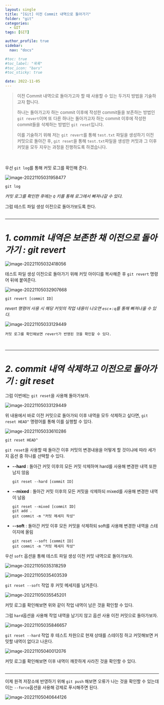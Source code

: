 ```yaml
---
layout: single
title: "[Git] 이전 Commit 내역으로 돌아가기"
folder: "git"
categories:
  - GIT
tags: [GIT]

author_profile: true
sidebar:
  nav: "docs"

#toc: true
#toc_label: "목록"
#toc_icon: "bars"
#toc_sticky: true

date: 2022-11-05
---
```


> 이전 Commit 내역으로 돌아가고자 할 때 사용할 수 있는 두가지 방법을 기술하고자 합니다.
>
> 하나는 돌아가고자 하는 commit 이후에 작성한 commit들을 보존하는 방법인 `git revert`이며 또 다른 하나는 돌아가고자 하는 commit 이후에 작성한 commit들을 삭제하는 방법인 `git reset`입니다.
>
> 이를 기술하기 위해 저는 `git revert`를 통해 `test.txt` 파일을 생성하기 이전 커밋으로 돌아간 후, `git reset`을 통해 `test.txt`파일을 생성한 커밋과 그 이후 커밋을 모두 지우는 과정을 진행하도록 하겠습니다.

<br /><br />
우선 `git log`를 통해 커밋 로그를 확인해 준다.

![image-20221105031958477](https://img1.daumcdn.net/thumb/R1280x0/?scode=mtistory2&fname=https%3A%2F%2Fk.kakaocdn.net%2Fdn%2FKGvNz%2FbtrQsErEfY5%2FYSmCtpqXrK0kLK1LKTamsK%2Fimg.png)

```
git log
```

_커밋 로그를 확인한 후에는 `Q` 키를 통해 로그에서 빠져나갈 수 있다._

그럼 테스트 파일 생성 이전으로 돌아가보도록 한다.
<br /><br />

---

# **_1. commit 내역은 보존한 채 이전으로 돌아가기 : git revert_**

![image-20221105032418056](https://img1.daumcdn.net/thumb/R1280x0/?scode=mtistory2&fname=https%3A%2F%2Fk.kakaocdn.net%2Fdn%2FcWfsE4%2FbtrQqiKlX9g%2FwSdtRm9UieIrOfD0oTMds0%2Fimg.png)

테스트 파일 생성 이전으로 돌아가기 위해 커밋 아이디를 복사해준 후 `git revert` 명령어 뒤에 붙여준다.

![image-20221105032907668](https://img1.daumcdn.net/thumb/R1280x0/?scode=mtistory2&fname=https%3A%2F%2Fk.kakaocdn.net%2Fdn%2Fbsue0b%2FbtrQqLMmzrZ%2FrDb6NpKszNdYrbOJvh8zD0%2Fimg.png)

```
git revert [commit ID]
```

_revert 명령어 사용 시 해당 커밋의 작업 내용이 나오면 `esc`+`:q`를 통해 빠져나올 수 있다._

![image-20221105033129449](https://img1.daumcdn.net/thumb/R1280x0/?scode=mtistory2&fname=https%3A%2F%2Fk.kakaocdn.net%2Fdn%2F1LIwS%2FbtrQqltyotg%2F8UIu2Jr86J3b8LdBkrYgY0%2Fimg.png)

    커밋 로그를 확인해보면 revert가 반영된 것을 확인할 수 있다.

<br />

---

# **_2. commit 내역 삭제하고 이전으로 돌아가기 : git reset_**

그럼 이번에는 `git reset`을 사용해 돌아가보자.

![image-20221105033129449](https://img1.daumcdn.net/thumb/R1280x0/?scode=mtistory2&fname=https%3A%2F%2Fk.kakaocdn.net%2Fdn%2FbwSbQc%2FbtrQqMR18FA%2FnnRa0KDAglDU8VmvU8AX8K%2Fimg.png)

위 내용에서 바로 이전 커밋으로 돌아가되 이후 내역을 모두 삭제하고 싶다면, `git reset HEAD^` 명령어를 통해 이를 실행할 수 있다.

![image-20221105033610286](https://img1.daumcdn.net/thumb/R1280x0/?scode=mtistory2&fname=https%3A%2F%2Fk.kakaocdn.net%2Fdn%2FmhLjb%2FbtrQrFxM3Bj%2FRDb2sDFX0Yqx6KPtkTihKk%2Fimg.png)

```
git reset HEAD^
```

`git reset`을 사용할 때 돌아간 이후 커밋의 변경내용을 어떻게 할 것이냐에 따라 세가지 옵션 중 하나를 선택할 수 있다.

- **--hard** : 돌아간 커밋 이후의 모든 커밋 삭제하며 hard를 사용해 변경한 내역 또한 남지 않음

  ```
  git reset --hard [commit ID]
  ```

- **--mixed** : 돌아간 커밋 이후의 모든 커밋을 삭제하되 mixed를 사용해 변경한 내역이 남음

  ```
  git reset --mixed [commit ID]
  git add .
  git commit -m "커밋 메세지 작성"
  ```

- **--soft** : 돌아간 커밋 이후 모든 커밋을 삭제하되 soft를 사용해 변경한 내역을 스테이지에 올림

  ```
  git reset --soft [commit ID]
  git commit -m "커밋 메세지 작성"
  ```

우선 `soft` 옵션을 통해 테스트 파일 생성 이전 커밋 내역으로 돌아가보자.

![image-20221105035318259](https://img1.daumcdn.net/thumb/R1280x0/?scode=mtistory2&fname=https%3A%2F%2Fk.kakaocdn.net%2Fdn%2FbqHnq8%2FbtrQruccDo7%2Fn0acNWKGEdkkr1MuUNxdk1%2Fimg.png)

![image-20221105035403539](https://img1.daumcdn.net/thumb/R1280x0/?scode=mtistory2&fname=https%3A%2F%2Fk.kakaocdn.net%2Fdn%2FNPNNn%2FbtrQqMLgCYp%2F2uxtojKSFXtfsIvlHVcaC0%2Fimg.png)

`git reset --soft` 작업 후 커밋 메세지를 남겨준다.

![image-20221105035545201](https://img1.daumcdn.net/thumb/R1280x0/?scode=mtistory2&fname=https%3A%2F%2Fk.kakaocdn.net%2Fdn%2FDMGQH%2FbtrQqkuDbDV%2FSJpcQRaKSSHvNNPqh18DIK%2Fimg.png)

커밋 로그를 확인해보면 위와 같이 작업 내역이 남은 것을 확인할 수 있다.

그럼 `hard`옵션을 사용해 작업 내역을 남기지 않고 옵션 사용 이전 커밋으로 돌아가보자.

![image-20221105035846657](https://img1.daumcdn.net/thumb/R1280x0/?scode=mtistory2&fname=https%3A%2F%2Fk.kakaocdn.net%2Fdn%2FHh7O0%2FbtrQp6DpSpP%2FulGyXyBB8YlpguP8x8WV9k%2Fimg.png)

`git reset --hard` 작업 후 테스트 차원으로 현재 상태를 스테이징 하고 커밋해보면 커밋할 내역이 없다고 나온다.

![image-20221105040012076](https://img1.daumcdn.net/thumb/R1280x0/?scode=mtistory2&fname=https%3A%2F%2Fk.kakaocdn.net%2Fdn%2FbssnqO%2FbtrQrupKGjC%2FafxTkIckPGkbXGkkfaL7o0%2Fimg.png)

커밋 로그를 확인해보면 이후 내역이 깨끗하게 사라진 것을 확인할 수 있다.
<br /><br />

---

이제 원격 저장소에 반영하기 위해 `git push` 해보면 오류가 나는 것을 확인할 수 있는데 이는 `--force`옵션을 사용해 강제로 푸시해주면 된다.

![image-20221105040644126](https://img1.daumcdn.net/thumb/R1280x0/?scode=mtistory2&fname=https%3A%2F%2Fk.kakaocdn.net%2Fdn%2FbEsYSy%2FbtrQr2GhD3h%2F6PzEFwIkAvFlZYY0TrP6U1%2Fimg.png)
